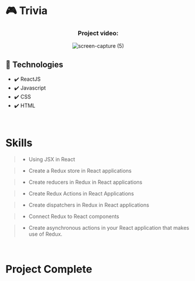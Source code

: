 # 🎮 Trivia

<div align="center">


### Project video:




![screen-capture (5)](https://user-images.githubusercontent.com/83568294/179774071-85e2beef-5288-4da5-a097-098c0e4c672d.gif)





</div>

## 🚀 Technologies
 - ✔️ ReactJS
 - ✔️ Javascript
 - ✔️ CSS
 - ✔️ HTML

 <br>

# Skills
> - Using JSX in React

> - Create a Redux store in React applications

> - Create reducers in Redux in React applications

> - Create Redux Actions in React Applications

> - Create dispatchers in Redux in React applications

> - Connect Redux to React components

> - Create asynchronous actions in your React application that makes use of Redux.

 <br>

 # Project Complete 

